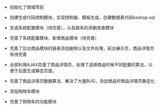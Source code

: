 - 初始化了商城项目

- 创建生成代码控制模块，实现控制器、模板生成，创建数据表代码bsshop.sql

- 生成系统配置模块（待完善），以及联系的添删改查模块

- 完善了系统配置模块，新增商品模块（待完善）

- 完善了后台商品模块的链表添加删除以及文件处理，前台展示页，商品详情页有待完善

- 全部利用AJAX完善了商品详情页，处理了选择商品时候不同配置的算法，以便于后面生成静态页面，

-  完善了商品详情页数据算法，解决了大量BUG，添加商品时商品详情页静态化

- 添加购物车模块

- 完善了购物车的功能模块